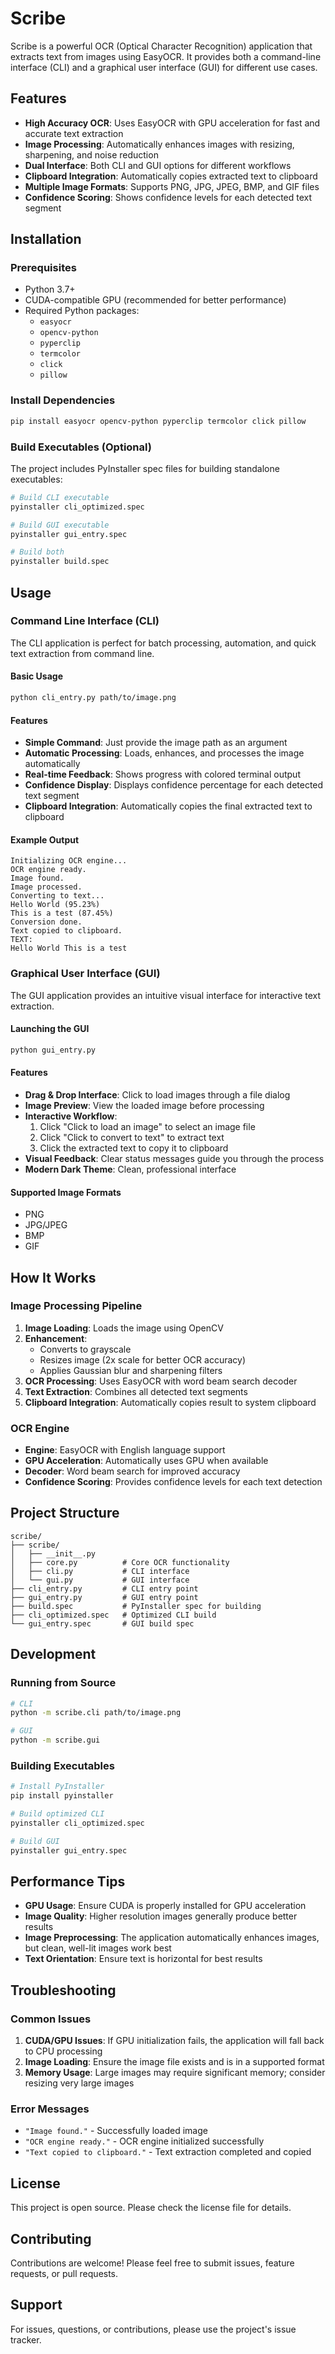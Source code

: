 # Scribe

Scribe is a powerful OCR (Optical Character Recognition) application that extracts text from images using EasyOCR. It provides both a command-line interface (CLI) and a graphical user interface (GUI) for different use cases.

## Features

- **High Accuracy OCR**: Uses EasyOCR with GPU acceleration for fast and accurate text extraction
- **Image Processing**: Automatically enhances images with resizing, sharpening, and noise reduction
- **Dual Interface**: Both CLI and GUI options for different workflows
- **Clipboard Integration**: Automatically copies extracted text to clipboard
- **Multiple Image Formats**: Supports PNG, JPG, JPEG, BMP, and GIF files
- **Confidence Scoring**: Shows confidence levels for each detected text segment

## Installation

### Prerequisites

- Python 3.7+
- CUDA-compatible GPU (recommended for better performance)
- Required Python packages:
  - `easyocr`
  - `opencv-python`
  - `pyperclip`
  - `termcolor`
  - `click`
  - `pillow`

### Install Dependencies

```bash
pip install easyocr opencv-python pyperclip termcolor click pillow
```

### Build Executables (Optional)

The project includes PyInstaller spec files for building standalone executables:

```bash
# Build CLI executable
pyinstaller cli_optimized.spec

# Build GUI executable  
pyinstaller gui_entry.spec

# Build both
pyinstaller build.spec
```

## Usage

### Command Line Interface (CLI)

The CLI application is perfect for batch processing, automation, and quick text extraction from command line.

#### Basic Usage

```bash
python cli_entry.py path/to/image.png
```

#### Features

- **Simple Command**: Just provide the image path as an argument
- **Automatic Processing**: Loads, enhances, and processes the image automatically
- **Real-time Feedback**: Shows progress with colored terminal output
- **Confidence Display**: Displays confidence percentage for each detected text segment
- **Clipboard Integration**: Automatically copies the final extracted text to clipboard

#### Example Output

```
Initializing OCR engine...
OCR engine ready.
Image found.
Image processed.
Converting to text...
Hello World (95.23%)
This is a test (87.45%)
Conversion done.
Text copied to clipboard.
TEXT:
Hello World This is a test
```

### Graphical User Interface (GUI)

The GUI application provides an intuitive visual interface for interactive text extraction.

#### Launching the GUI

```bash
python gui_entry.py
```

#### Features

- **Drag & Drop Interface**: Click to load images through a file dialog
- **Image Preview**: View the loaded image before processing
- **Interactive Workflow**: 
  1. Click "Click to load an image" to select an image file
  2. Click "Click to convert to text" to extract text
  3. Click the extracted text to copy it to clipboard
- **Visual Feedback**: Clear status messages guide you through the process
- **Modern Dark Theme**: Clean, professional interface

#### Supported Image Formats

- PNG
- JPG/JPEG
- BMP
- GIF

## How It Works

### Image Processing Pipeline

1. **Image Loading**: Loads the image using OpenCV
2. **Enhancement**: 
   - Converts to grayscale
   - Resizes image (2x scale for better OCR accuracy)
   - Applies Gaussian blur and sharpening filters
3. **OCR Processing**: Uses EasyOCR with word beam search decoder
4. **Text Extraction**: Combines all detected text segments
5. **Clipboard Integration**: Automatically copies result to system clipboard

### OCR Engine

- **Engine**: EasyOCR with English language support
- **GPU Acceleration**: Automatically uses GPU when available
- **Decoder**: Word beam search for improved accuracy
- **Confidence Scoring**: Provides confidence levels for each text detection

## Project Structure

```
scribe/
├── scribe/
│   ├── __init__.py
│   ├── core.py          # Core OCR functionality
│   ├── cli.py           # CLI interface
│   └── gui.py           # GUI interface
├── cli_entry.py         # CLI entry point
├── gui_entry.py         # GUI entry point
├── build.spec           # PyInstaller spec for building
├── cli_optimized.spec   # Optimized CLI build
└── gui_entry.spec       # GUI build spec
```

## Development

### Running from Source

```bash
# CLI
python -m scribe.cli path/to/image.png

# GUI
python -m scribe.gui
```

### Building Executables

```bash
# Install PyInstaller
pip install pyinstaller

# Build optimized CLI
pyinstaller cli_optimized.spec

# Build GUI
pyinstaller gui_entry.spec
```

## Performance Tips

- **GPU Usage**: Ensure CUDA is properly installed for GPU acceleration
- **Image Quality**: Higher resolution images generally produce better results
- **Image Preprocessing**: The application automatically enhances images, but clean, well-lit images work best
- **Text Orientation**: Ensure text is horizontal for best results

## Troubleshooting

### Common Issues

1. **CUDA/GPU Issues**: If GPU initialization fails, the application will fall back to CPU processing
2. **Image Loading**: Ensure the image file exists and is in a supported format
3. **Memory Usage**: Large images may require significant memory; consider resizing very large images

### Error Messages

- `"Image found."` - Successfully loaded image
- `"OCR engine ready."` - OCR engine initialized successfully
- `"Text copied to clipboard."` - Text extraction completed and copied

## License

This project is open source. Please check the license file for details.

## Contributing

Contributions are welcome! Please feel free to submit issues, feature requests, or pull requests.

## Support

For issues, questions, or contributions, please use the project's issue tracker.